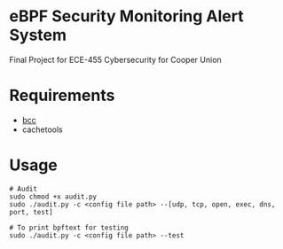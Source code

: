 # eBPF Security Monitoring Alert System
Final Project for ECE-455 Cybersecurity for Cooper Union

# Requirements
* [bcc](https://github.com/iovisor/bcc)
* cachetools

# Usage
```
# Audit
sudo chmod +x audit.py
sudo ./audit.py -c <config file path> --[udp, tcp, open, exec, dns, port, test] 

# To print bpftext for testing
sudo ./audit.py -c <config file path> --test
```